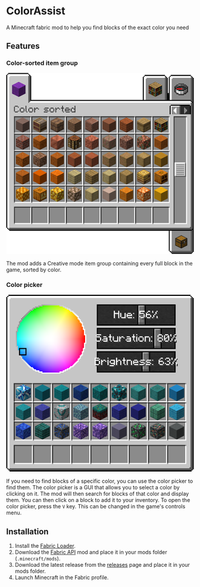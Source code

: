 # ColorAssist
A Minecraft fabric mod to help you find blocks of the exact color you need
 
## Features
### Color-sorted item group
![Image of the color-sorted item group](/preview_images/colorsorteditemgroup.png?raw=true)

The mod adds a Creative mode item group containing every full block in the game, sorted by color.

### Color picker
![Image of the color picker](/preview_images/colorpicker.png?raw=true)

If you need to find blocks of a specific color, you can use the color picker to find them. The color picker is a GUI that allows you to select a color by clicking on it. The mod will then search for blocks of that color and display them. You can then click on a block to add it to your inventory.
To open the color picker, press the `V` key. This can be changed in the game's controls menu.

## Installation
1. Install the [Fabric Loader](https://fabricmc.net/use/).
2. Download the [Fabric API](https://www.curseforge.com/minecraft/mc-mods/fabric-api) mod and place it in your mods folder (`.minecraft/mods`).
3. Download the latest release from the [releases](https://github.com/carl-vbn/colorassist-fabric/releases) page and place it in your mods folder.
4. Launch Minecraft in the Fabric profile.
